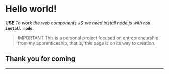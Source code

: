 # Hello world!


**USE**
*To work the web components JS we need install node.js with* **`npm install node`**.


 > IMPORTANT
This is a personal project focused on entrepreneurship from my apprenticeship, that is, this page is on its way to creation.



## Thank you for coming
___
